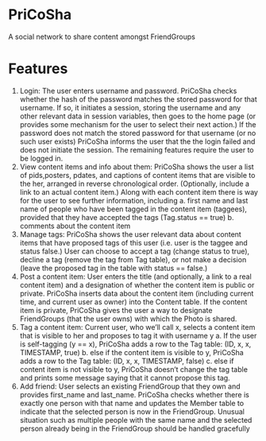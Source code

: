 # PriCoSha
A social network to share content amongst FriendGroups
 # Features
1. Login:​ The user enters username and password. PriCoSha checks whether the hash of
the password matches the stored password for that username. If so, it initiates a
session, storing the username and any other relevant data in session variables, then
goes to the home page (or provides some mechanism for the user to select their next
action.) If the password does not match the stored password for that username (or no
such user exists) PriCoSha informs the user that the the login failed and does not initiate
the session. The remaining features require the user to be logged in.
2. View​ ​content​ ​items​ ​and​ ​info​ ​about​ ​them:​ PriCoSha shows the user a list of
pids,posters, pdates, and captions of content items that are visible to the her, arranged
in reverse chronological order. (Optionally, include a link to an actual content item.)
Along with each content item there is way for the user to see further information,
including
a. first name and last name of people who have been tagged in the content item
(taggees), provided that they have accepted the tags (Tag.status == true)
b. comments about the content item
3. Manage​ ​tags:​ ​PriCoSha shows the user relevant data about content items that have
proposed tags of this user (i.e. user is the taggee and status false.) User can choose to
accept a tag (change status to true), decline a tag (remove the tag from Tag table), or
not make a decision (leave the proposed tag in the table with status == false.)
4. Post​ ​a​ ​content​ ​item:​ User enters the title (and optionally, a link to a real content item)
and a designation of whether the content item is public or private. PriCoSha inserts data
about the content item (including current time, and current user as owner) into the
Content table. If the content item is private, PriCoSha gives the user a way to designate
FriendGroups (that the user owns) with which the Photo is shared.
5. Tag​ ​a​ ​content​ ​item:​ Current user, who we’ll call x, selects a content item that is visible
to her and proposes to tag it with username y
a. If the user is self-tagging (y == x), PriCoSha adds a row to the Tag table:
(ID, x, x, TIMESTAMP, true)
b. else if the content item is visible to y, PriCoSha adds a row to the Tag table:
(ID, x, x, TIMESTAMP, false)
c. else if content item is not visible to y, PriCoSha doesn’t change the tag table and
prints some message saying that it cannot propose this tag.
6. Add​ ​friend:​ ​User selects an existing FriendGroup that they own and provides first_name
and last_name. PriCoSha checks whether there is exactly one person with that name
and updates the Member table to indicate that the selected person is now in the
FriendGroup. Unusual situation such as multiple people with the same name and the
selected person already being in the FriendGroup should be handled gracefully
